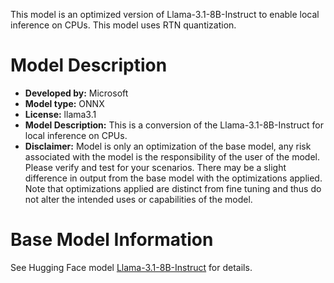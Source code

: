 This model is an optimized version of Llama-3.1-8B-Instruct to enable local inference on CPUs. This model uses RTN quantization.

# Model Description
- **Developed by:** Microsoft
- **Model type:** ONNX
- **License:** llama3.1
- **Model Description:** This is a conversion of the Llama-3.1-8B-Instruct for local inference on CPUs.
- **Disclaimer:** Model is only an optimization of the base model, any risk associated with the model is the responsibility of the user of the model. Please verify and test for your scenarios. There may be a slight difference in output from the base model with the optimizations applied. Note that optimizations applied are distinct from fine tuning and thus do not alter the intended uses or capabilities of the model.

# Base Model Information
See Hugging Face model [Llama-3.1-8B-Instruct](https://huggingface.co/meta-llama/Llama-3.1-8B-Instruct) for details.
